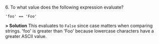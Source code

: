 6\. To what value does the following expression evaluate?
```
'foo' == 'Foo'
```

**> Solution**
This evaluates to `False` since case matters when comparing strings. 'foo' is greater than 'Foo' because lowercase characters have a greater ASCII value.